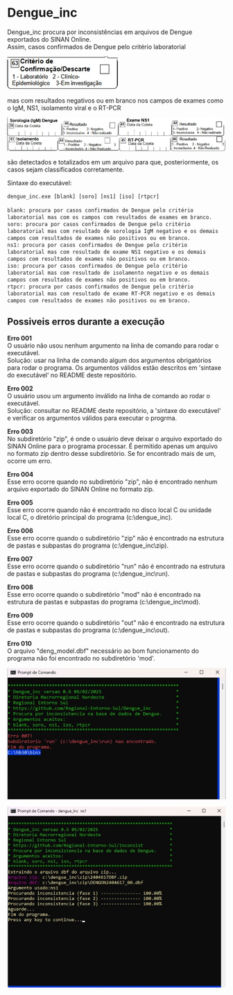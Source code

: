 # Dengue_inc 
Dengue_inc procura por inconsistências em arquivos de Dengue exportados do SINAN Online.  
Assim, casos confirmados de Dengue pelo critério laboratorial  

![x](/criterio.jpg)  

mas com resultados negativos ou em branco nos campos de exames como o IgM, NS1, isolamento viral e o RT-PCR

![x](/exames.jpg)  

são detectados e totalizados em um arquivo para que, posteriormente, os casos sejam classificados corretamente.

Sintaxe do executável:

~~~
dengue_inc.exe [blank] [soro] [ns1] [iso] [rtpcr]

blank: procura por casos confirmados de Dengue pelo critério laboratorial mas com os campos com resultados de exames em branco.
soro: procura por casos confirmados de Dengue pelo critério laboratorial mas com resultado de sorologia IgM negativo e os demais campos com resultados de exames não positivos ou em branco.
ns1: procura por casos confirmados de Dengue pelo critério laboratorial mas com resultado de exame NS1 negativo e os demais campos com resultados de exames não positivos ou em branco.
iso: procura por casos confirmados de Dengue pelo critério laboratorial mas com resultado de isolamento negativo e os demais campos com resultados de exames não positivos ou em branco.
rtpcr: procura por casos confirmados de Dengue pelo critério laboratorial mas com resultado de exame RT-PCR negativo e os demais campos com resultados de exames não positivos ou em branco.

~~~

## Possiveis erros durante a execução  

**Erro 001**  
O usuário não usou nenhum argumento na linha de comando para rodar o executável.  
Solução: usar na linha de comando algum dos argumentos obrigatórios para rodar o programa. Os argumentos válidos estão descritos em 'sintaxe do executável' no README deste repositório.

**Erro 002**  
O usuário usou um argumento inválido na linha de comando ao rodar o executável.  
Solução: consultar no README deste repositório, a 'sintaxe do executável' e verificar os argumentos válidos para executar o progrma.

**Erro 003**  
No subdiretório "zip", é onde o usuário deve deixar o arquivo exportado do SINAN Online para o programa processar. É permitido apenas um arquivo no formato zip dentro desse subdiretório. Se for encontrado mais de um, ocorre um erro.

**Erro 004**  
Esse erro ocorre quando no subdiretório "zip", não é encontrado nenhum arquivo exportado do SINAN Online no formato zip.

**Erro 005**  
Esse erro ocorre quando não é encontrado no disco local C ou unidade local C, o diretório principal do programa (c:\dengue_inc).

**Erro 006**  
Esse erro ocorre quando o subdiretório "zip" não é encontrado na estrutura de pastas e subpastas do programa (c:\dengue_inc\zip).

**Erro 007**  
Esse erro ocorre quando o subdiretório "run" não é encontrado na estrutura de pastas e subpastas do programa (c:\dengue_inc\run).

**Erro 008**  
Esse erro ocorre quando o subdiretório "mod" não é encontrado na estrutura de pastas e subpastas do programa (c:\dengue_inc\mod).

**Erro 009**  
Esse erro ocorre quando o subdiretório "out" não é encontrado na estrutura de pastas e subpastas do programa (c:\dengue_inc\out).

**Erro 010**  
O arquivo "deng_model.dbf" necessário ao bom funcionamento do programa não foi encontrado no subdiretório 'mod'.

![x](/erro_7.jpg)  
  
![x](/dengue_inc.jpg)  

